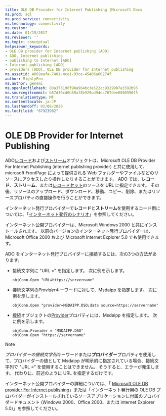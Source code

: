 ```yaml
---
title: OLE DB Provider for Internet Publishing |Microsoft Docs
ms.prod: sql
ms.prod_service: connectivity
ms.technology: connectivity
ms.custom: ''
ms.date: 01/19/2017
ms.reviewer: ''
ms.topic: conceptual
helpviewer_keywords:
- OLE DB provider for Internet publishing [ADO]
- ADO, Internet publishing
- publishing to Internet [ADO]
- Internet publishing [ADO]
- providers [ADO], OLE DB provider for Internet publishing
ms.assetid: 4869aafa-7401-4ce1-93ce-45406a60274f
author: MightyPen
ms.author: genemi
ms.openlocfilehash: 80a373196f98a964bc3e522cc9329907a3392b95
ms.sourcegitcommit: b87d36c46b39af8b929ad94ec707dee8800950f5
ms.translationtype: MT
ms.contentlocale: ja-JP
ms.lasthandoff: 02/08/2020
ms.locfileid: "67923902"
---
```

# <a name="the-ole-db-provider-for-internet-publishing"></a>OLE DB Provider for Internet Publishing
ADO[レコード](../../../ado/reference/ado-api/record-object-ado.md)および[ストリーム](../../../ado/reference/ado-api/stream-object-ado.md)オブジェクトは、Microsoft OLE DB Provider For Internet Publishing (internet publishing provider) と共に使用して、microsoft FrontPage によって提供される Web フォルダーやファイルなどのリソースにアクセスしたり操作したりすることができます。 ADO では、**レコード**、**ストリーム**、または[レコードセット](../../../ado/reference/ado-api/recordset-object-ado.md)のソースを URL に指定できます。 その後、リソースのアップロード、ダウンロード、移動、コピー、削除、またはリソースプロパティの直接操作を行うことができます。  
  
 インターネット発行プロバイダーで**レコード**と**ストリーム**を使用するコード例については、「[インターネット発行のシナリオ](../../../ado/guide/data/internet-publishing-scenario.md)」を参照してください。  
  
 インターネット公開プロバイダーは、Microsoft Windows 2000 と共にインストールされます。 以前のバージョンのインターネット発行プロバイダーは、Microsoft Office 2000 および Microsoft Internet Explorer 5.0 でも使用できます。  
  
 ADO をインターネット発行プロバイダーに接続するには、次の3つの方法があります。  
  
-   接続文字列に "URL =" を指定します。 次に例を示します。  
  
    ```  
    objConn.Open "URL=https://servername"  
    ```  
  
-   接続文字列の*Provider*キーワードに対して、Msdaipp を指定します。 次に例を示します。  
  
    ```  
    objConn.Open "provider=MSDAIPP.DSO;data source=https://servername"  
    ```  
  
-   [接続](../../../ado/reference/ado-api/connection-object-ado.md)オブジェクトの[Provider](../../../ado/reference/ado-api/provider-property-ado.md)プロパティには、Msdaipp を指定します。 次に例を示します。  
  
    ```  
    objConn.Provider = "MSDAIPP.DSO"  
    objConn.Open "https://servername"  
    ```  
  
> [!NOTE]
>  *プロバイダーの接続文字列*キーワードまたは**プロバイダー**プロパティを使用して、プロバイダーの値として Msdaipp が明示的に指定されている場合、接続文字列で "URL =" を使用することはできません。 そうすると、エラーが発生します。 代わりに、前述のように URL を指定するだけです。  
  
 インターネット公開プロバイダーの詳細については、「 [Microsoft OLE DB provider For Internet publishing](../../../ado/guide/appendixes/microsoft-ole-db-provider-for-internet-publishing.md)」または「インターネット発行用の OLE DB プロバイダーがインストールされているソースアプリケーションに付属のプロバイダードキュメント (Windows 2000、Office 2000、または internet Explorer 5.0)」を参照してください。
